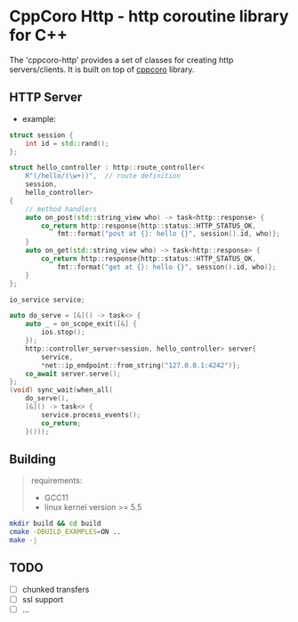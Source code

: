 # CppCoro Http - http coroutine library for C++

The 'cppcoro-http' provides a set of classes for creating http servers/clients.
It is built on top of [cppcoro](https://github.com/lewissbaker/cppcoro) library.

## HTTP Server

- example:

```c++
struct session {
    int id = std::rand();
};

struct hello_controller : http::route_controller<
    R"(/hello/(\w+))",  // route definition
    session,
    hello_controller>
{
    // method handlers
    auto on_post(std::string_view who) -> task<http::response> {
        co_return http::response{http::status::HTTP_STATUS_OK,
            fmt::format("post at {}: hello {}", session().id, who)};
    }
    auto on_get(std::string_view who) -> task<http::response> {
        co_return http::response{http::status::HTTP_STATUS_OK,
            fmt::format("get at {}: hello {}", session().id, who)};
    }
};

io_service service;

auto do_serve = [&]() -> task<> {
    auto _ = on_scope_exit([&] {
        ios.stop();
    });
    http::controller_server<session, hello_controller> server{
        service,
        *net::ip_endpoint::from_string("127.0.0.1:4242")};
    co_await server.serve();
};
(void) sync_wait(when_all(
    do_serve(),
    [&]() -> task<> {
        service.process_events();
        co_return;
    }()));
```

## Building

> requirements:
> - GCC11
> - linux kernel version >= 5.5

```bash
mkdir build && cd build
cmake -DBUILD_EXAMPLES=ON ..
make -j
```

## TODO

- [ ] chunked transfers
- [ ] ssl support
- [ ] ...
